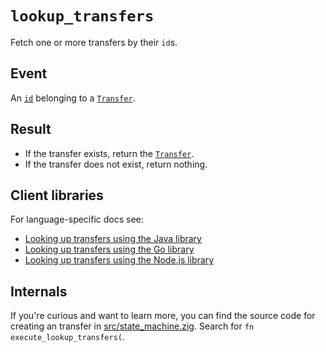 # `lookup_transfers`

Fetch one or more transfers by their `id`s.

## Event

An [`id`](../transfers.md#id) belonging to a [`Transfer`](../transfers.md).

## Result

- If the transfer exists, return the [`Transfer`](../transfers.md).
- If the transfer does not exist, return nothing.

## Client libraries

For language-specific docs see:

* [Looking up transfers using the Java library](https://github.com/tigerbeetledb/tigerbeetle/blob/main/src/clients/java#transfer-lookup)
* [Looking up transfers using the Go library](https://github.com/tigerbeetledb/tigerbeetle/blob/main/src/clients/go#transfer-lookup)
* [Looking up transfers using the Node.js library](https://github.com/tigerbeetledb/tigerbeetle/blob/main/src/clients/node#transfer-lookup)

## Internals

If you're curious and want to learn more, you can find the source code
for creating an transfer in
[src/state_machine.zig](https://github.com/tigerbeetledb/tigerbeetle/blob/main/src/state_machine.zig). Search
for `fn execute_lookup_transfers(`.
